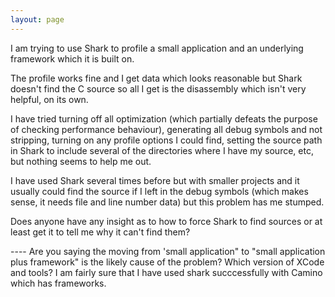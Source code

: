 ```yaml
---
layout: page
---
```


I am trying to use Shark to profile a small application and an underlying framework which it is built on.

The profile works fine and I get data which looks reasonable but Shark doesn't find the C source so all I get is the disassembly which isn't very helpful, on its own.

I have tried turning off all optimization (which partially defeats the purpose of checking performance behaviour), generating all debug symbols and not stripping, turning on any profile options I could find, setting the source path in Shark to include several of the directories where I have my source, etc, but nothing seems to help me out.

I have used Shark several times before but with smaller projects and it usually could find the source if I left in the debug symbols (which makes sense, it needs file and line number data) but this problem has me stumped.

Does anyone have any insight as to how to force Shark to find sources or at least get it to tell me why it can't find them?

---- Are you saying the moving from 'small application" to "small application plus framework" is the likely cause of the problem? Which version of XCode and tools? I am fairly sure that I have used shark succcessfully with Camino which has frameworks.
